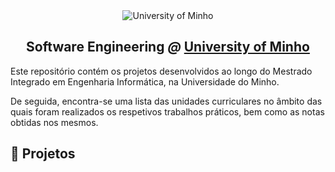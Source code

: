 <div align="center">
  <img src="https://www.eng.uminho.pt/SiteAssets/Logo.PNG" alt="University of Minho">
  <br>
  <h2>
  <strong>Software Engineering</strong>
  <em>@</em>
  <strong><a href="https://www.uminho.pt/EN/">University of Minho</a></strong>
  </h2>
</div>

Este repositório contém os projetos desenvolvidos ao longo do Mestrado Integrado em Engenharia Informática, na Universidade do Minho.

De seguida, encontra-se uma lista das unidades curriculares no âmbito das quais foram realizados os respetivos trabalhos práticos, bem como as notas obtidas nos mesmos.

## :memo: Projetos
